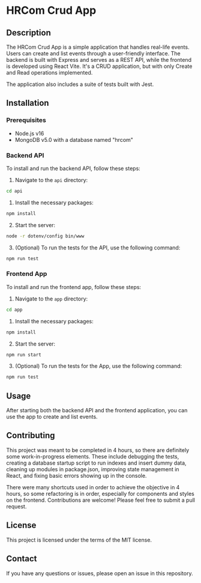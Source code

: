 # HRCom Crud App

## Description

The HRCom Crud App is a simple application that handles real-life events. Users can create and list events through a user-friendly interface. The backend is built with Express and serves as a REST API, while the frontend is developed using React Vite. It's a CRUD application, but with only Create and Read operations implemented.

The application also includes a suite of tests built with Jest.

## Installation

### Prerequisites

- Node.js v16
- MongoDB v5.0 with a database named "hrcom"

### Backend API

To install and run the backend API, follow these steps:

1. Navigate to the `api` directory:
```bash
cd api
```
1. Install the necessary packages:
```bash
npm install
```
2. Start the server:
```bash
node -r dotenv/config bin/www
```
3. (Optional) To run the tests for the API, use the following command:
```bash
npm run test
```

### Frontend App

To install and run the frontend app, follow these steps:

1. Navigate to the `app` directory:
```bash
cd app
```
1. Install the necessary packages:
```bash
npm install
```
2. Start the server:
```bash
npm run start
```
3. (Optional) To run the tests for the App, use the following command:
```bash
npm run test
```
## Usage

After starting both the backend API and the frontend application, you can use the app to create and list events.

## Contributing

This project was meant to be completed in 4 hours, so there are definitely some work-in-progress elements. These include debugging the tests, creating a database startup script to run indexes and insert dummy data, cleaning up modules in package.json, improving state management in React, and fixing basic errors showing up in the console.

There were many shortcuts used in order to achieve the objective in 4 hours, so some refactoring is in order, especially for components and styles on the frontend. Contributions are welcome! Please feel free to submit a pull request.

## License

This project is licensed under the terms of the MIT license.

## Contact

If you have any questions or issues, please open an issue in this repository.
